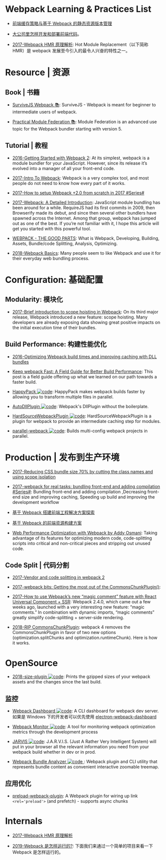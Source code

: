 # Webpack Learning & Practices List

- [前端缓存策略与基于 Webpack 的静态资源版本管理](https://zhuanlan.zhihu.com/p/24954527)

- [大公司里怎样开发和部署前端代码](https://github.com/fouber/blog/issues/6)。

- [2017-Webpack HMR 原理解析](https://zhuanlan.zhihu.com/p/30669007): Hot Module Replacement（以下简称 HMR）是 webpack 发展至今引入的最令人兴奋的特性之一。

# Resource | 资源

## Book | 书籍

- [SurviveJS Webpack 📚](https://survivejs.com/webpack/): SurviveJS - Webpack is meant for beginner to intermediate users of webpack.

- [Practical Module Federation 📚](https://ngte.cowtransfer.com/s/77b881e3669847): Module Federation is an advanced use topic for the Webpack bundler starting with version 5.

## Tutorial | 教程

- [2016-Getting Started with Webpack 2](https://blog.madewithenvy.com/getting-started-with-webpack-2-ed2b86c68783#.3ksiast1f): At its simplest, webpack is a module bundler for your JavaScript. However, since its release it’s evolved into a manager of all your front-end code.

- [2017-Intro To Webpack](https://medium.com/@kimberleycook/intro-to-webpack-1d035a47028d?source=linkShare-fe48c4221a4c-1482154145): Webpack is a very complex tool, and most people do not need to know how every part of it works.

- [2017-How to setup Webpack +2.0 from scratch in 2017 #Series#](https://medium.com/@wesharehoodies/simple-beginner-guide-for-webpack-2-0-from-scratch-part-v-495dba627718)

- [2017-Webpack: A Detailed Introduction](https://www.smashingmagazine.com/2017/02/a-detailed-introduction-to-webpack/): JavaScript module bundling has been around for a while. RequireJS had its first commits in 2009, then Browserify made its debut, and since then several other bundlers have spawned across the Internet. Among that group, webpack has jumped out as one of the best. If you’re not familiar with it, I hope this article will get you started with this powerful tool.

- [WEBPACK - THE GOOD PARTS](https://presentations.survivejs.com/webpack-the-good-parts/#/00): What is Webpack, Developing, Building, Assets, Bundle/code Splitting, Analysis, Optimizing.

- [2018-Webpack Basics](https://dev.to/kayis/webpack-basics): Many people seem to like Webpack and use it for their everyday web bundling process.

# Configuration: 基础配置

## Modularity: 模块化

- [2017-Brief introduction to scope hoisting in Webpack](https://parg.co/beE): On its third major release, Webpack introduced a new feature: scope hoisting. Many developers are already exposing data showing great positive impacts on the initial execution time of their bundles.

## Build Performance: 构建性能优化

- [2016-Optimizing Webpack build times and improving caching with DLL bundles](https://robertknight.github.io/posts/webpack-dll-plugins/)

- [Keep webpack Fast: A Field Guide for Better Build Performance](https://parg.co/UkI): This post is a field guide offering up what we learned on our path towards a faster build.

- [HappyPack ![code](https://shorturl.at/dlxyK)](https://github.com/amireh/happypack): HappyPack makes webpack builds faster by allowing you to transform multiple files in parallel.

- [AutoDllPlugin ![code](https://shorturl.at/dlxyK)](https://parg.co/Uka): Webpack's DllPlugin without the boilerplate.

- [HardSourceWebpackPlugin ![code](https://shorturl.at/dlxyK)](https://parg.co/Uk1): HardSourceWebpackPlugin is a plugin for webpack to provide an intermediate caching step for modules.

- [parallel-webpack ![code](https://shorturl.at/dlxyK)](https://parg.co/UkW): Builds multi-config webpack projects in parallel.

# Production | 发布到生产环境

- [2017-Reducing CSS bundle size 70% by cutting the class names and using scope isolation](https://parg.co/b19)

- [2017-webpack for real tasks: bundling front-end and adding compilation #Series#](https://iamakulov.com/notes/all/webpack-for-real-tasks-part-1/): Bundling front-end and adding compilation ,Decreasing front-end size and improving caching, Speeding up build and improving the development workflow

- [基于 Webpack 搭建前端工程解决方案探索](http://www.infoq.com/cn/articles/frontend-engineering-webpack)

- [基于 Webpack 的前端资源构建方案](http://lifei.github.io/2015/12/20/webpack/#___8)

- [Web Performance Optimization with Webpack by Addy Osmani](https://parg.co/UXN): Taking advantage of its features for optimizing modern code, code-splitting scripts into critical and non-critical pieces and stripping out unused code.

## Code Split | 代码分割

- [2017-Vendor and code splitting in webpack 2](https://medium.com/@adamrackis/vendor-and-code-splitting-in-webpack-2-6376358f1923#.4ma6usgf0)

- [2017-webpack bits: Getting the most out of the CommonsChunkPlugin()](https://parg.co/bQb):

- [2017-How to use Webpack’s new “magic comment” feature with React Universal Component + SSR](https://parg.co/b9A): Webpack 2.4.0, which came out a few weeks ago, launched with a very interesting new feature: “magic comments.” In combination with dynamic imports, “magic comments” greatly simplify code-splitting + server-side rendering.

- [2018-RIP CommonsChunkPlugin](https://parg.co/Ukz): webpack 4 removes the CommonsChunkPlugin in favor of two new options (optimization.splitChunks and optimization.runtimeChunk). Here is how it works.

# OpenSource

- [2018-size-plugin ![code](https://shorturl.at/dlxyK)](https://github.com/GoogleChromeLabs/size-plugin): Prints the gzipped sizes of your webpack assets and the changes since the last build.

## 监控

- [Webpack Dashboard ![code](https://shorturl.at/dlxyK)](https://github.com/FormidableLabs/webpack-dashboard): A CLI dashboard for webpack dev server. 如果是 Windows 下的开发者可以优先使用 [electron-webpack-dashboard](https://github.com/FormidableLabs/electron-webpack-dashboard)

- [Webpack Monitor ![code](https://shorturl.at/dlxyK)](https://github.com/webpackmonitor/webpackmonitor): A tool for monitoring webpack optimization metrics through the development process

- [JARVIS ![code](https://shorturl.at/dlxyK)](https://github.com/zouhir/jarvis): J.A.R.V.I.S. (Just A Rather Very Intelligent System) will put in your browser all the relevant information you need from your webpack build whether in dev or in prod.

- [Webpack Bundle Analyzer ![code](https://shorturl.at/dlxyK) ](https://github.com/th0r/webpack-bundle-analyzer): Webpack plugin and CLI utility that represents bundle content as convenient interactive zoomable treemap.

## 应用优化

- [preload-webpack-plugin](https://github.com/googlechrome/preload-webpack-plugin): A Webpack plugin for wiring up link `<rel='preload'>` (and prefetch) - supports async chunks

# Internals

- [2017-Webpack HMR 原理解析](https://zhuanlan.zhihu.com/p/30669007/)

- [2019-Webpack 是怎样运行的?](https://mp.weixin.qq.com/s/uc4fVViv4u86TTX2XsMgFA): 下面我们来通过一个简单的项目来看一下 Webpack 是怎样运行的。
